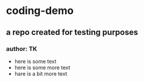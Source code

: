 # coding-demo
## a repo created for testing purposes
### author: TK
- here is some text
- here is some more text
- hare is a bit more text
